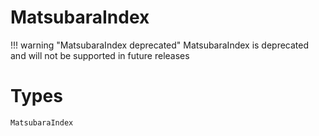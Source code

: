 # MatsubaraIndex

!!! warning "MatsubaraIndex deprecated"
    MatsubaraIndex is deprecated and will not be supported in future releases

# Types

```@docs
MatsubaraIndex
```
